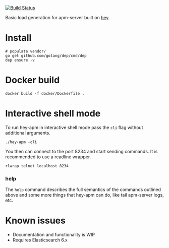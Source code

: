 [![Build Status](https://apm-ci.elastic.co/buildStatus/icon?job=apm-server/apm-hey-test-mbp/master)](https://apm-ci.elastic.co/job/apm-server/job/apm-hey-test-mbp/job/master)

Basic load generation for apm-server built on [hey](https://github.com/rakyll/hey).

# Install

```
# populate vendor/
go get github.com/golang/dep/cmd/dep
dep ensure -v
```

# Docker build

```
docker build -f docker/Dockerfile .
```

# Interactive shell mode

To run hey-apm in interactive shell mode pass the `cli` flag without additional arguments.

```
./hey-apm -cli
``` 

You then can connect to the port 8234 and start sending commands. It is recommended to use a readline wrapper. 

```
rlwrap telnet localhost 8234
``` 
 
### help

The `help` command describes the full semantics of the commands outlined above and some more things that hey-apm can do, like tail apm-server logs, etc. 
 
# Known issues

* Documentation and functionality is WIP 
* Requires Elasticsearch 6.x
